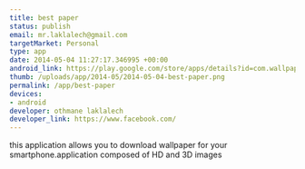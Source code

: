 ```yaml
--- 
title: best paper
status: publish
email: mr.laklalech@gmail.com
targetMarket: Personal
type: app
date: 2014-05-04 11:27:17.346995 +00:00
android_link: https://play.google.com/store/apps/details?id=com.wallpapers.backgroud.hd
thumb: /uploads/app/2014-05/2014-05-04-best-paper.png
permalink: /app/best-paper
devices: 
- android
developer: othmane laklalech
developer_link: https://www.facebook.com/
---
```


this application allows you to download wallpaper for your smartphone.application composed of HD and 3D images
